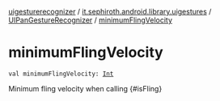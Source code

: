 [uigesturerecognizer](../../index.md) / [it.sephiroth.android.library.uigestures](../index.md) / [UIPanGestureRecognizer](index.md) / [minimumFlingVelocity](./minimum-fling-velocity.md)

# minimumFlingVelocity

`val minimumFlingVelocity: `[`Int`](https://kotlinlang.org/api/latest/jvm/stdlib/kotlin/-int/index.html)

Minimum fling velocity when calling {#isFling}

